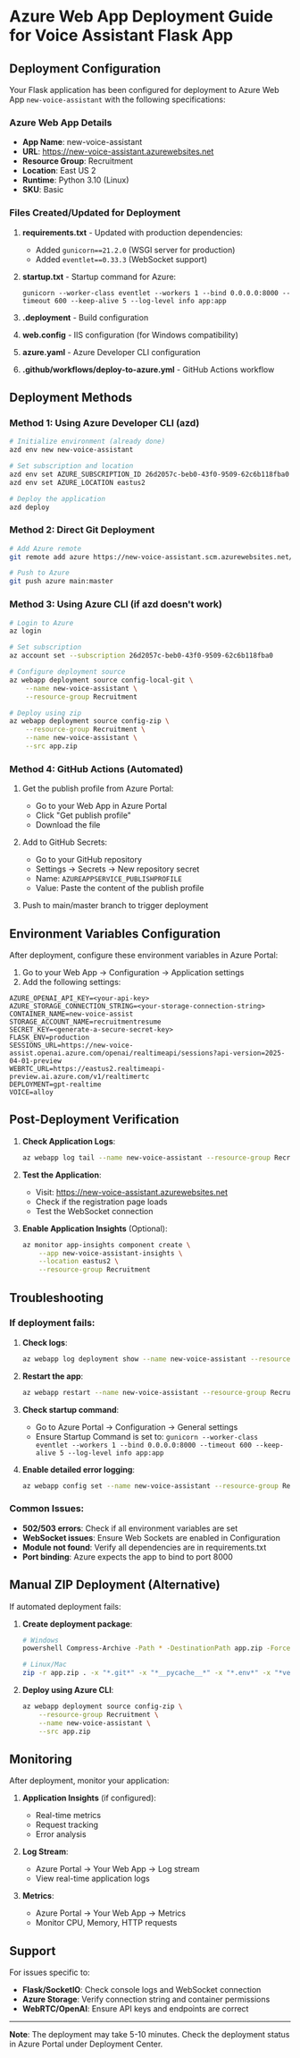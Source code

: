 # Azure Web App Deployment Guide for Voice Assistant Flask App

## Deployment Configuration

Your Flask application has been configured for deployment to Azure Web App `new-voice-assistant` with the following specifications:

### Azure Web App Details
- **App Name**: new-voice-assistant
- **URL**: https://new-voice-assistant.azurewebsites.net
- **Resource Group**: Recruitment
- **Location**: East US 2
- **Runtime**: Python 3.10 (Linux)
- **SKU**: Basic

### Files Created/Updated for Deployment

1. **requirements.txt** - Updated with production dependencies:
   - Added `gunicorn==21.2.0` (WSGI server for production)
   - Added `eventlet==0.33.3` (WebSocket support)

2. **startup.txt** - Startup command for Azure:
   ```
   gunicorn --worker-class eventlet --workers 1 --bind 0.0.0.0:8000 --timeout 600 --keep-alive 5 --log-level info app:app
   ```

3. **.deployment** - Build configuration
4. **web.config** - IIS configuration (for Windows compatibility)
5. **azure.yaml** - Azure Developer CLI configuration
6. **.github/workflows/deploy-to-azure.yml** - GitHub Actions workflow

## Deployment Methods

### Method 1: Using Azure Developer CLI (azd)

```bash
# Initialize environment (already done)
azd env new new-voice-assistant

# Set subscription and location
azd env set AZURE_SUBSCRIPTION_ID 26d2057c-beb0-43f0-9509-62c6b118fba0
azd env set AZURE_LOCATION eastus2

# Deploy the application
azd deploy
```

### Method 2: Direct Git Deployment

```bash
# Add Azure remote
git remote add azure https://new-voice-assistant.scm.azurewebsites.net/new-voice-assistant.git

# Push to Azure
git push azure main:master
```

### Method 3: Using Azure CLI (if azd doesn't work)

```bash
# Login to Azure
az login

# Set subscription
az account set --subscription 26d2057c-beb0-43f0-9509-62c6b118fba0

# Configure deployment source
az webapp deployment source config-local-git \
    --name new-voice-assistant \
    --resource-group Recruitment

# Deploy using zip
az webapp deployment source config-zip \
    --resource-group Recruitment \
    --name new-voice-assistant \
    --src app.zip
```

### Method 4: GitHub Actions (Automated)

1. Get the publish profile from Azure Portal:
   - Go to your Web App in Azure Portal
   - Click "Get publish profile"
   - Download the file

2. Add to GitHub Secrets:
   - Go to your GitHub repository
   - Settings → Secrets → New repository secret
   - Name: `AZUREAPPSERVICE_PUBLISHPROFILE`
   - Value: Paste the content of the publish profile

3. Push to main/master branch to trigger deployment

## Environment Variables Configuration

After deployment, configure these environment variables in Azure Portal:

1. Go to your Web App → Configuration → Application settings
2. Add the following settings:

```
AZURE_OPENAI_API_KEY=<your-api-key>
AZURE_STORAGE_CONNECTION_STRING=<your-storage-connection-string>
CONTAINER_NAME=new-voice-assist
STORAGE_ACCOUNT_NAME=recruitmentresume
SECRET_KEY=<generate-a-secure-secret-key>
FLASK_ENV=production
SESSIONS_URL=https://new-voice-assist.openai.azure.com/openai/realtimeapi/sessions?api-version=2025-04-01-preview
WEBRTC_URL=https://eastus2.realtimeapi-preview.ai.azure.com/v1/realtimertc
DEPLOYMENT=gpt-realtime
VOICE=alloy
```

## Post-Deployment Verification

1. **Check Application Logs**:
   ```bash
   az webapp log tail --name new-voice-assistant --resource-group Recruitment
   ```

2. **Test the Application**:
   - Visit: https://new-voice-assistant.azurewebsites.net
   - Check if the registration page loads
   - Test the WebSocket connection

3. **Enable Application Insights** (Optional):
   ```bash
   az monitor app-insights component create \
       --app new-voice-assistant-insights \
       --location eastus2 \
       --resource-group Recruitment
   ```

## Troubleshooting

### If deployment fails:

1. **Check logs**:
   ```bash
   az webapp log deployment show --name new-voice-assistant --resource-group Recruitment
   ```

2. **Restart the app**:
   ```bash
   az webapp restart --name new-voice-assistant --resource-group Recruitment
   ```

3. **Check startup command**:
   - Go to Azure Portal → Configuration → General settings
   - Ensure Startup Command is set to: `gunicorn --worker-class eventlet --workers 1 --bind 0.0.0.0:8000 --timeout 600 --keep-alive 5 --log-level info app:app`

4. **Enable detailed error logging**:
   ```bash
   az webapp config set --name new-voice-assistant --resource-group Recruitment --web-sockets-enabled true --always-on true
   ```

### Common Issues:

- **502/503 errors**: Check if all environment variables are set
- **WebSocket issues**: Ensure Web Sockets are enabled in Configuration
- **Module not found**: Verify all dependencies are in requirements.txt
- **Port binding**: Azure expects the app to bind to port 8000

## Manual ZIP Deployment (Alternative)

If automated deployment fails:

1. **Create deployment package**:
   ```bash
   # Windows
   powershell Compress-Archive -Path * -DestinationPath app.zip -Force
   
   # Linux/Mac
   zip -r app.zip . -x "*.git*" -x "*__pycache__*" -x "*.env*" -x "*venv*"
   ```

2. **Deploy using Azure CLI**:
   ```bash
   az webapp deployment source config-zip \
       --resource-group Recruitment \
       --name new-voice-assistant \
       --src app.zip
   ```

## Monitoring

After deployment, monitor your application:

1. **Application Insights** (if configured):
   - Real-time metrics
   - Request tracking
   - Error analysis

2. **Log Stream**:
   - Azure Portal → Your Web App → Log stream
   - View real-time application logs

3. **Metrics**:
   - Azure Portal → Your Web App → Metrics
   - Monitor CPU, Memory, HTTP requests

## Support

For issues specific to:
- **Flask/SocketIO**: Check console logs and WebSocket connection
- **Azure Storage**: Verify connection string and container permissions
- **WebRTC/OpenAI**: Ensure API keys and endpoints are correct

---

**Note**: The deployment may take 5-10 minutes. Check the deployment status in Azure Portal under Deployment Center.
